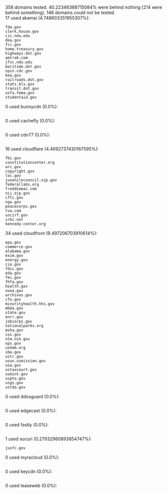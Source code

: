 358 domains tested. 40.22346368715084% were behind nothing (214 were behind something). 146 domains could not be tested.<br>
17 used akamai (4.748603351955307%):
```
fda.gov
clerk.house.gov
cic.ndu.edu
dea.gov
fcc.gov
home.treasury.gov
highways.dot.gov
amtrak.com
jfsc.ndu.edu
maritime.dot.gov
npin.cdc.gov
bea.gov
railroads.dot.gov
stats.bls.gov
transit.dot.gov
usfa.fema.gov
studentaid.gov
```

0 used bunnycdn (0.0%):
```

```

0 used cachefly (0.0%):
```

```

0 used cdn77 (0.0%):
```

```

16 used cloudflare (4.4692737430167595%):
```
fbi.gov
constitutioncenter.org
arc.gov
copyright.gov
loc.gov
juvenilecouncil.ojp.gov
federallabs.org
freddiemac.com
nij.ojp.gov
cftc.gov
nga.gov
peacecorps.gov
tva.com
uscirf.gov
srbc.net
kennedy-center.org
```

34 used cloudfront (9.497206703910614%):
```
epa.gov
commerce.gov
alabama.gov
exim.gov
energy.gov
cio.gov
fdic.gov
eda.gov
fec.gov
fhfa.gov
health.gov
noaa.gov
archives.gov
cfo.gov
minorityhealth.hhs.gov
mbda.gov
state.gov
onrr.gov
jobcorps.gov
nationalparks.org
msha.gov
sss.gov
nlm.nih.gov
nps.gov
ushmm.org
sba.gov
ustr.gov
usun.usmission.gov
usa.gov
ustaxcourt.gov
usmint.gov
uspto.gov
usgs.gov
ustda.gov
```

0 used ddosguard (0.0%):
```

```

0 used edgecast (0.0%):
```

```

0 used fastly (0.0%):
```

```

1 used sucuri (0.27932960893854747%):
```
jusfc.gov
```

0 used myracloud (0.0%):
```

```

0 used keycdn (0.0%):
```

```

0 used leaseweb (0.0%):
```

```
